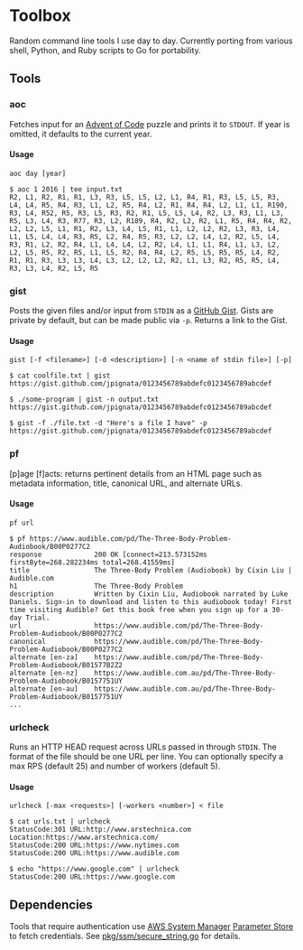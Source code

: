 # Toolbox

Random command line tools I use day to day. Currently porting from various shell, Python, and Ruby scripts to Go for
portability.

## Tools

### aoc

Fetches input for an [Advent of Code][1] puzzle and prints it to `STDOUT`. If year is omitted, it defaults to the
current year.
#### Usage

`aoc day [year]`

```console
$ aoc 1 2016 | tee input.txt
R2, L1, R2, R1, R1, L3, R3, L5, L5, L2, L1, R4, R1, R3, L5, L5, R3, L4, L4, R5, R4, R3, L1, L2, R5, R4, L2, R1, R4, R4, L2, L1, L1, R190, R3, L4, R52, R5, R3, L5, R3, R2, R1, L5, L5, L4, R2, L3, R3, L1, L3, R5, L3, L4, R3, R77, R3, L2, R189, R4, R2, L2, R2, L1, R5, R4, R4, R2, L2, L2, L5, L1, R1, R2, L3, L4, L5, R1, L1, L2, L2, R2, L3, R3, L4, L1, L5, L4, L4, R3, R5, L2, R4, R5, R3, L2, L2, L4, L2, R2, L5, L4, R3, R1, L2, R2, R4, L1, L4, L4, L2, R2, L4, L1, L1, R4, L1, L3, L2, L2, L5, R5, R2, R5, L1, L5, R2, R4, R4, L2, R5, L5, R5, R5, L4, R2, R1, R1, R3, L3, L3, L4, L3, L2, L2, L2, R2, L1, L3, R2, R5, R5, L4, R3, L3, L4, R2, L5, R5
```

### gist

Posts the given files and/or input from `STDIN` as a [GitHub Gist][5]. Gists are private by default, but can be made
public via `-p`. Returns a link to the Gist.

#### Usage

`gist [-f <filename>] [-d <description>] [-n <name of stdin file>] [-p]`

```console
$ cat coolfile.txt | gist
https://gist.github.com/jpignata/0123456789abdefc0123456789abcdef

$ ./some-program | gist -n output.txt
https://gist.github.com/jpignata/0123456789abdefc0123456789abcdef

$ gist -f ./file.txt -d "Here's a file I have" -p
https://gist.github.com/jpignata/0123456789abdefc0123456789abcdef
```

### pf

[p]age [f]acts: returns pertinent details from an HTML page such as metadata
information, title, canonical URL, and alternate URLs.

#### Usage

`pf url`

```console
$ pf https://www.audible.com/pd/The-Three-Body-Problem-Audiobook/B00P0277C2
response             200 OK [connect=213.573152ms firstByte=268.282234ms total=268.41559ms]    
title                The Three-Body Problem (Audiobook) by Cixin Liu | Audible.com
h1                   The Three-Body Problem
description          Written by Cixin Liu, Audiobook narrated by Luke Daniels. Sign-in to download and listen to this audiobook today! First time visiting Audible? Get this book free when you sign up for a 30-day Trial.    
url                  https://www.audible.com/pd/The-Three-Body-Problem-Audiobook/B00P0277C2
canonical            https://www.audible.com/pd/The-Three-Body-Problem-Audiobook/B00P0277C2
alternate [en-za]    https://www.audible.com/pd/The-Three-Body-Problem-Audiobook/B01577B2Z2
alternate [en-nz]    https://www.audible.com.au/pd/The-Three-Body-Problem-Audiobook/B0157751UY
alternate [en-au]    https://www.audible.com.au/pd/The-Three-Body-Problem-Audiobook/B0157751UY
...
```

### urlcheck

Runs an HTTP HEAD request across URLs passed in through `STDIN`. The format of the file should be one URL per line. You
can optionally specify a max RPS (default 25) and number of workers (default 5).

#### Usage

`urlcheck [-max <requests>] [-workers <number>] < file`

```console
$ cat urls.txt | urlcheck
StatusCode:301 URL:http://www.arstechnica.com Location:https://www.arstechnica.com/
StatusCode:200 URL:https://www.nytimes.com
StatusCode:200 URL:https://www.audible.com

$ echo "https://www.google.com" | urlcheck
StatusCode:200 URL:https://www.google.com
```

## Dependencies

Tools that require authentication use [AWS System Manager][2] [Parameter Store][3] to fetch credentials. See
[pkg/ssm/secure_string.go][4] for details.

[1]: https://www.adventofcode.com
[2]: https://aws.amazon.com/systems-manager/
[3]: https://docs.aws.amazon.com/systems-manager/latest/userguide/systems-manager-paramstore.html
[4]: pkg/ssm/secure_string.go
[5]: https://gist.github.com
